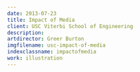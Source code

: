 ```yaml
---
date: 2013-07-23
title: Impact of Media
client: USC Viterbi School of Engineering
description:
artdirector: Greer Burton
imgfilename: usc-impact-of-media
indexclassname: impactofmedia
work: illustration
---
```


<img srcset="/img/usc-impact-of-media-1x.png 1x, /img/usc-impact-of-media-2x.png 2x">
